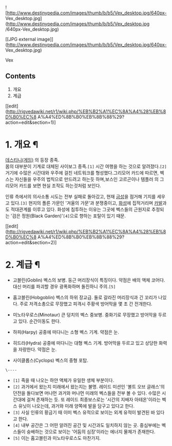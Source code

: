 ![http://www.destinypedia.com/images/thumb/b/b5/Vex_desktop.jpg/640px-
Vex_desktop.jpg](http://www.destinypedia.com/images/thumb/b/b5/Vex_desktop.jpg
/640px-Vex_desktop.jpg)

[[JPG external
image]](http://www.destinypedia.com/images/thumb/b/b5/Vex_desktop.jpg/640px-
Vex_desktop.jpg)

Vex

## Contents

    

1. 개요 
2. 계급 

[[edit](http://rigvedawiki.net/r1/wiki.php/%EB%B2%A1%EC%8A%A4%28%EB%8D%B0%EC%8
A%A4%ED%8B%B0%EB%8B%88%29?action=edit&section=1)]

# 1. 개요 ¶

  

[데스티니(게임)](%EB%8D%B0%EC%8A%A4%ED%8B%B0%EB%8B%88%28%EA%B2%8C%EC%9E%84%29.md)
의 등장 종족.  
몸의 대부분이 기계로 대체된 사이보그 종족.`[1]` 시간 여행을 하는 것으로 알려졌다.`[2]` 거기에 수많은 시간대와 우주에 걸친
네트워크를 형성했다.그리모어 카드에 따르면, 벡스는 자신들을 우주의 법칙으로 만드려고 하는듯 하며,보스인 고르곤이나 템플러 의 그리모어
카드를 보면 현실 조작도 하는것처럼 보인다.

  

인류 측에서의 의사소통 시도는 전부 실패로 돌아갔고, 현재 [금성](%EA%B8%88%EC%84%B1.md)을 점거해 기지를 세우고
있다.`[3]` 현지의 폴른 가문인 '겨울의 가문'과 분쟁중이고, [화성](%ED%99%94%EC%84%B1.md)에 집적거리며
[카발](%EC%B9%B4%EB%B0%9C%28%EB%8D%B0%EC%8A%A4%ED%8B%B0%EB%8B%88%29.md)과도
적대관계를 이루고 있다. 화성에 침투하는 이유는 그곳에 벡스들의 근원지로 추정되는 '검은 정원(Black Garden)'`[4]`으로 향하는
포탈이 있기 때문.

  

[[edit](http://rigvedawiki.net/r1/wiki.php/%EB%B2%A1%EC%8A%A4%28%EB%8D%B0%EC%8
A%A4%ED%8B%B0%EB%8B%88%29?action=edit&section=2)]

# 2. 계급 ¶

  * 고블린(Goblin)
벡스의 보병. 둥근 머리장식이 특징이다. 약점은 배의 액체 코어다. 대신 머리를 파괴할 경우 광폭화하며 돌진하니 주의.`[5]`  

  * 홉고블린(Hobgoblin)
벡스의 하위 장교급. 둘로 갈라진 머리장식과 긴 꼬리가 나있다. 주로 저격소총으로 무장했고 피격시 주황색 방어막을 몇 초 간 전개한다.  

  * 미노타우로스(Minotaur)
큰 덩치의 벡스 중보병. 중화기로 무장했고 방어막을 두르고 있다. 순간이동도 한다.  

  * 하피(Harpy)
공중에 떠다니는 소형 벡스 기계. 약점은 눈.  

  * 히드라(Hydra)
공중에 떠다니는 대형 벡스 기계. 방어막을 두르고 있고 상당한 화력을 자랑한다. 약점은 눈.  

  * 사이클롭스(Cyclops)
벡스의 중형 포탑.

`\----`

  * `[1]` 죽을 때 나오는 하얀 액체가 유일한 생체 부분이다.
  * `[2]` 과거에서 왔는지 미래에서 왔는지는 불명. 레이드 미션인 '볼트 오브 글래스'의 던전을 돌다보면 머나먼 과거와 머나먼 미래의 벡스들을 전부 볼 수 있다. 수많은 시간대에 걸쳐 존재하는 듯. 또 레이드 최종보스로는 '시간의 지배자 아테온'이라는 벡스 유닛이 나오는데, 과거와 미래 양쪽에 발을 담구고 있다고 한다.
  * `[3]` 사실 인류의 황금기 때 이미 벡스 유적으로 보이는 외계 유적이 발견된 바 있다고 한다.
  * `[4]` 내부 공간은 그 어떤 알려진 공간 및 시간과도 일치하지 않는 곳. 중심부에는 벡스들이 숭배하는 것으로 보이는 '어둠의 심장'이라는 에너지 물체가 존재한다.
  * `[5]` 이는 홉고블린과 미노타우로스도 마찬가지.

